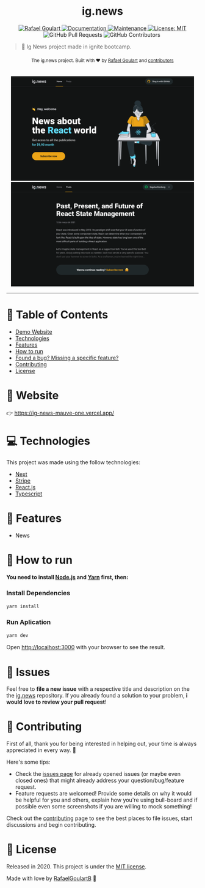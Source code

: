 <h1 align="center">
   ig.news
</h1>

<p align="center">	
   <a href="https://www.linkedin.com/in/rafael-goulartb/">
      <img alt="Rafael Goulart" src="https://img.shields.io/badge/-RafaelGoulartB-EBA417?style=flat&logo=Linkedin&logoColor=white" />
   </a>
  <a href="https://github.com/RafaelGoulartB/ig.news#readme">
    <img alt="Documentation" src="https://img.shields.io/badge/documentation-yes-EBA417.svg" target="_blank" />
  </a>
  <a href="https://github.com/RafaelGoulartB/ig.news/graphs/commit-activity">
    <img alt="Maintenance" src="https://img.shields.io/badge/Maintained%3F-yes-EBA417.svg" target="_blank" />
  </a>
  <a href="https://github.com/RafaelGoulartB/ig.news/blob/master/LICENSE">
    <img alt="License: MIT" src="https://img.shields.io/badge/License-MIT-EBA417.svg" target="_blank" />
  </a>
  <img alt="GitHub Pull Requests" src="https://img.shields.io/github/issues-pr/RafaelGoulartB/ig.news?color=EBA417" />
  <img alt="GitHub Contributors" src="https://img.shields.io/github/contributors/RafaelGoulartB/ig.news?color=EBA417" />
  <img alt="" src="https://img.shields.io/github/repo-size/RafaelGoulartB/ig.news?color=EBA417" />
</p>

> 🤑 Ig News project made in ignite bootcamp.

<div align="center">
  <sub>The ig.news project. Built with ❤︎ by
    <a href="https://github.com/RafaelGoulartB">Rafael Goulart</a> and
    <a href="https://github.com/RafaelGoulartB/ig.news/graphs/contributors">
      contributors
    </a>
  </sub>
</div>

<br />
<br />

<div align="center">
  <img src=".github/screenshots/home.png" width="480">
  <img src=".github/screenshots/post.png" width="480">
</div>

---

# :pushpin: Table of Contents

* [Demo Website](#eyes-demo-website)
* [Technologies](#computer-technologies)
* [Features](#rocket-features)
* [How to run](#construction_worker-how-to-run)
* [Found a bug? Missing a specific feature?](#bug-issues)
* [Contributing](#tada-contributing)
* [License](#closed_book-license)

# :eyes: Website
👉 https://ig-news-mauve-one.vercel.app/


# :computer: Technologies
This project was made using the follow technologies:

* [Next](https://nextjs.org/)   
* [Stripe](https://stripe.com/docs)   
* [React.js](https://reactjs.org/docs/getting-started.html)     
* [Typescript](https://www.typescriptlang.org/)   

# :rocket: Features

- News
  
# :construction_worker: How to run
**You need to install [Node.js](https://nodejs.org/en/download/) and [Yarn](https://yarnpkg.com/) first, then:**
### Install Dependencies
```bash
yarn install
```
### Run Aplication
```bash 
yarn dev 
```

Open [http://localhost:3000](http://localhost:3000) with your browser to see the result.
<br>

# :bug: Issues

Feel free to **file a new issue** with a respective title and description on the the [ig.news](https://github.com/RafaelGoulartB/ig.news/issues) repository. If you already found a solution to your problem, **i would love to review your pull request**!

# :tada: Contributing
First of all, thank you for being interested in helping out, your time is always appreciated in every way. :100:

Here's some tips:

* Check the [issues page](https://github.com/RafaelGoulartB/ig.news/issues) for already opened issues (or maybe even closed ones) that might already address your question/bug/feature request.
* Feature requests are welcomed! Provide some details on why it would be helpful for you and others, explain how you're using bull-board and if possible even some screenshots if you are willing to mock something!

Check out the [contributing](./CONTRIBUTING.md) page to see the best places to file issues, start discussions and begin contributing.

# :closed_book: License

Released in 2020.
This project is under the [MIT license](./LICENSE).

Made with love by [RafaelGoulartB](https://github.com/RafaelGoulartB) 🚀
